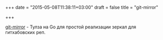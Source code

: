 +++
date = "2015-05-08T11:38:11+03:00"
draft = false
title = "git-mirror"

+++

<p><a href="https://github.com/beefsack/git-mirror">git-mirror</a>&nbsp;- Тулза на Go для простой реализации зеркал для гитхабовских реп.</p>

